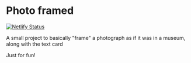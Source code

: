 # Photo framed

[![Netlify Status](https://api.netlify.com/api/v1/badges/c09458a4-95d7-454e-a656-4fd68d8d415f/deploy-status)](https://app.netlify.com/sites/photoframed/deploys)

A small project to basically "frame" a photograph as if it was in a museum, along with the text card

Just for fun!
